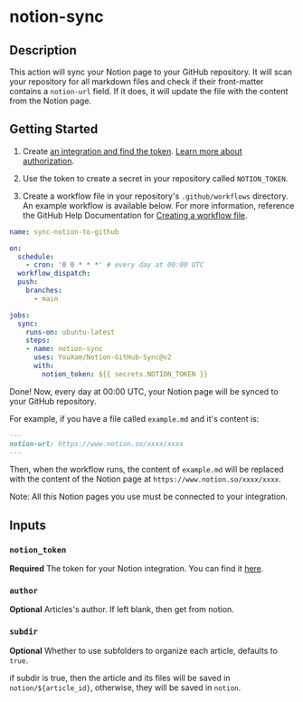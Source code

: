 # notion-sync

## Description

This action will sync your Notion page to your GitHub repository. It will scan your repository for all markdown files and check if their front-matter contains a `notion-url` field. If it does, it will update the file with the content from the Notion page. 

## Getting Started

1. Create [an integration and find the token](https://www.notion.so/my-integrations). [Learn more about authorization](https://developers.notion.com/docs/authorization).

2. Use the token to create a secret in your repository called `NOTION_TOKEN`.

3. Create a workflow file in your repository's `.github/workflows` directory. An example workflow is available below. For more information, reference the GitHub Help Documentation for [Creating a workflow file](https://help.github.com/en/articles/configuring-a-workflow#creating-a-workflow-file).

```yaml
name: sync-notion-to-github

on:
  schedule:
    - cron: '0 0 * * *' # every day at 00:00 UTC
  workflow_dispatch:
  push:
    branches:
      - main

jobs:
  sync:
    runs-on: ubuntu-latest
    steps:
    - name: notion-sync
      uses: YouXam/Notion-GitHub-Sync@v2
      with:
        notion_token: ${{ secrets.NOTION_TOKEN }}
```

Done! Now, every day at 00:00 UTC, your Notion page will be synced to your GitHub repository.

For example, if you have a file called `example.md` and it's content is:

```markdown
---
notion-url: https://www.notion.so/xxxx/xxxx
---
```

Then, when the workflow runs, the content of `example.md` will be replaced with the content of the Notion page at `https://www.notion.so/xxxx/xxxx`.

Note: All this Notion pages you use must be connected to your integration.

## Inputs

### `notion_token`

**Required** The token for your Notion integration. You can find it [here](https://www.notion.so/my-integrations).

### `author`

**Optional** Articles's author. If left blank, then get from notion.

### `subdir`

**Optional** Whether to use subfolders to organize each article, defaults to `true`.

if subdir is true, then the article and its files will be saved in `notion/${article_id}`, otherwise, they will be saved in `notion`.


